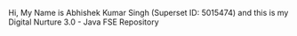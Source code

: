 Hi, My Name is Abhishek Kumar Singh (Superset ID: 5015474) and this is my Digital Nurture 3.0 - Java FSE Repository
